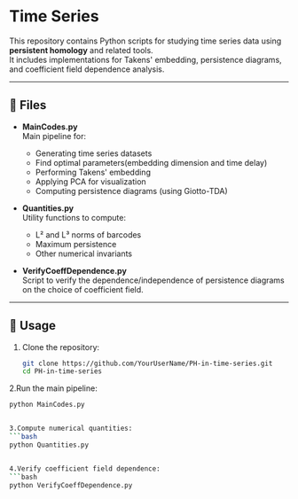 # Time Series

This repository contains Python scripts for studying time series data using **persistent homology** and related tools.  
It includes implementations for Takens' embedding, persistence diagrams, and coefficient field dependence analysis.

---

## 📂 Files

- **MainCodes.py**  
  Main pipeline for:
  - Generating time series datasets
  - Find optimal parameters(embedding dimension and time delay)
  - Performing Takens' embedding
  - Applying PCA for visualization
  - Computing persistence diagrams (using Giotto-TDA)

- **Quantities.py**  
  Utility functions to compute:
  - L² and L³ norms of barcodes
  - Maximum persistence
  - Other numerical invariants

- **VerifyCoeffDependence.py**  
  Script to verify the dependence/independence of persistence diagrams  
  on the choice of coefficient field.

---

## 🚀 Usage

1. Clone the repository:
   ```bash
   git clone https://github.com/YourUserName/PH-in-time-series.git
   cd PH-in-time-series


2.Run the main pipeline:
  ```bash
  python MainCodes.py


3.Compute numerical quantities:
  ```bash
  python Quantities.py


4.Verify coefficient field dependence:
  ```bash
  python VerifyCoeffDependence.py

